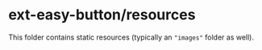 # ext-easy-button/resources

This folder contains static resources (typically an `"images"` folder as well).
